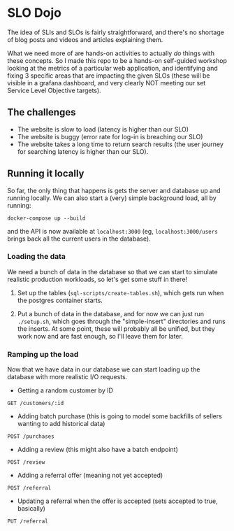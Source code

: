 # SLO Dojo

The idea of SLIs and SLOs is fairly straightforward, and there's no shortage of blog posts and videos and articles explaining them.

What we need more of are hands-on activities to actually _do_ things with these concepts. So I made this repo to be a hands-on self-guided workshop looking at the metrics of a particular web application, and identifying and fixing 3 specific areas that are impacting the given SLOs (these will be visible in a grafana dashboard, and very clearly NOT meeting our set Service Level Objective targets).

## The challenges

-   The website is slow to load (latency is higher than our SLO)
-   The website is buggy (error rate for log-in is breaching our SLO)
-   The website takes a long time to return search results (the user journey for searching latency is higher than our SLO).

## Running it locally

So far, the only thing that happens is gets the server and database up and running locally. We can also start a (very) simple background load, all by running:

```
docker-compose up --build
```

and the API is now available at `localhost:3000` (eg, `localhost:3000/users` brings back all the current users in the database).

### Loading the data

We need a bunch of data in the database so that we can start to simulate realistic production workloads, so let's get some stuff in there!

1. Set up the tables (`sql-scripts/create-tables.sh`), which gets run when the postgres container starts.

2. Put a bunch of data in the database, and for now we can just run `./setup.sh`, which goes through the "simple-insert" directories and runs the inserts. At some point, these will probably all be unified, but they work now and are fast enough, so I'll leave them for later.

### Ramping up the load

Now that we have data in our database we can start loading up the database with more realistic I/O requests.

-   Getting a random customer by ID

`GET /customers/:id`

-   Adding batch purchase (this is going to model some backfills of sellers wanting to add historical data)

`POST /purchases`

-   Adding a review (this might also have a batch endpoint)

`POST /review`

-   Adding a referral offer (meaning not yet accepted)

`POST /referral`

-   Updating a referral when the offer is accepted (sets accepted to true, basically)

`PUT /referral`
